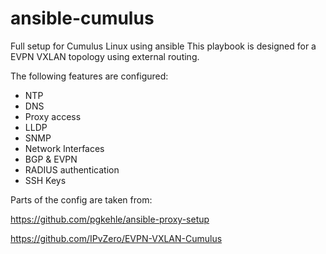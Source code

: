 # ansible-cumulus
Full setup for Cumulus Linux using ansible
This playbook is designed for a EVPN VXLAN topology using external routing.

The following features are configured:
- NTP
- DNS
- Proxy access
- LLDP
- SNMP
- Network Interfaces
- BGP & EVPN
- RADIUS authentication
- SSH Keys

Parts of the config are taken from:

<https://github.com/pgkehle/ansible-proxy-setup>

<https://github.com/IPvZero/EVPN-VXLAN-Cumulus>
